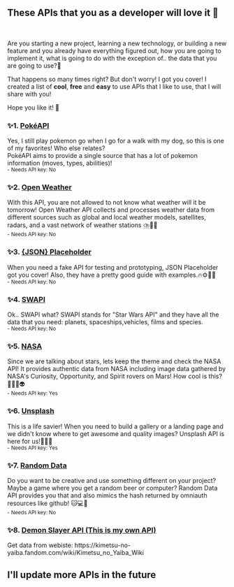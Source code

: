 <h2>These APIs that you as a developer will love it 💖</h2>
<br>
<p dir="auto">Are you starting a new project, learning a new technology, or building a new feature and you already have everything figured out, how you are going to implement it, what is going to do with the exception of.. the data that you are going to use?🤔</p>
<p dir="auto">That happens so many times right? But don't worry! I got you cover! I created a list of <b>cool</b>, <b>free</b> and <b>easy</b> to use APIs that I like to use, that I will share with you!</p>
<p>Hope you like it! 🤗</p>
<h3>✨1. <a href="https://pokeapi.co/">PokéAPI </a></h3>
<p>Yes, I still play pokemon go when I go for a walk with my dog, so this is one of my favorites! Who else relates?<br>
PokéAPI aims to provide a single source that has a lot of pokemon information (moves, types, abilities)!<br>
<small>- Needs API key: No</small></p>
<h3>✨2. <a href="https://openweathermap.org/api">Open Weather</a></h3>
<p>With this API, you are not allowed to not know what weather will it be tomorrow! Open Weather API collects and processes weather data from different sources such as global and local weather models, satellites, radars, and a vast network of weather stations ⛈️🥶🧊<br>
<small>- Needs API key: No</small></p>
<h3>✨3. <a href="https://jsonplaceholder.typicode.com/">{JSON} Placeholder</a></h3>
<p>When you need a fake API for testing and prototyping, JSON Placeholder got you cover! Also, they have a pretty good guide with examples.🔥⚙️👩‍💻<br>
<small>- Needs API key: No</small></p>
<h3>✨4. <a href="https://swapi.dev/">SWAPI</a></h3>
<p>Ok.. SWAPI what? SWAPI stands for "Star Wars API" and they have all the data that you need: planets, spaceships,vehicles, films and species.<br>
<small>- Needs API key: No</small></p>
<h3>✨5. <a href="https://api.nasa.gov/">NASA</a></h3>
<p>Since we are talking about stars, lets keep the theme and check the NASA API! It provides authentic data from NASA including image data gathered by NASA's Curiosity, Opportunity, and Spirit rovers on Mars! How cool is this? 🧑‍🚀🚀👽<br>
<small>- Needs API key: Yes</small></p>
<h3>✨6. <a href="https://unsplash.com/developers">Unsplash</a></h3>
<p>This is a life savier! When you need to build a gallery or a landing page and we didn't know where to get awesome and quality images? Unsplash API is here for us!📸🌳🌼<br>
<small>- Needs API key: Yes</small></p>
<h3>✨7. <a href="https://random-data-api.com/documentation">Random Data</a></h3>
<p>Do you want to be creative and use something different on your project? Maybe a game where you get a random beer or computer? Random Data API provides you that and also mimics the hash returned by omniauth resources like github! 🐱💻🍺<br>
<small>- Needs API key: No</small></p>
<h3>✨8. <a href="https://github.com/KhuongNC/demon-slayer-api">Demon Slayer API (This is my own API)</a></h3>
<p>Get data from webiste: https://kimetsu-no-yaiba.fandom.com/wiki/Kimetsu_no_Yaiba_Wiki</p>

<h2>I'll update more APIs in the future</h2>
